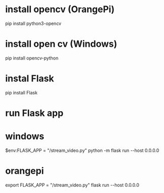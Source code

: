 # install opencv (OrangePi)
pip install python3-opencv

# install open cv (Windows)
pip install opencv-python

# instal Flask
pip install Flask

# run Flask app
# windows
$env:FLASK_APP = "<caminho-do-arquivo>/stream_video.py" 
python -m flask run --host 0.0.0.0
# orangepi
export FLASK_APP = "<caminho-do-arquivo>/stream_video.py" 
flask run --host 0.0.0.0
